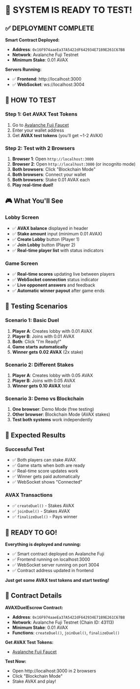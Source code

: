 # 🚀 **SYSTEM IS READY TO TEST!**

## ✅ **DEPLOYMENT COMPLETE**

**Smart Contract Deployed:**
- **Address**: `0x16F974aaeEa37A5422dF642934E7189E261C67B8`
- **Network**: Avalanche Fuji Testnet
- **Minimum Stake**: 0.01 AVAX

**Servers Running:**
- ✅ **Frontend**: http://localhost:3000
- ✅ **WebSocket**: ws://localhost:3004

## 🎯 **HOW TO TEST**

### **Step 1: Get AVAX Test Tokens**
1. Go to [Avalanche Fuji Faucet](https://faucet.avax.network/)
2. Enter your wallet address
3. Get **AVAX test tokens** (you'll get ~1-2 AVAX)

### **Step 2: Test with 2 Browsers**
1. **Browser 1**: Open `http://localhost:3000`
2. **Browser 2**: Open `http://localhost:3000` (or incognito mode)
3. **Both browsers**: Click "Blockchain Mode"
4. **Both browsers**: Connect your wallet
5. **Both browsers**: Stake 0.01 AVAX each
6. **Play real-time duel!**

## 🎮 **What You'll See**

### **Lobby Screen**
- ✅ **AVAX balance** displayed in header
- ✅ **Stake amount** input (minimum 0.01 AVAX)
- ✅ **Create Lobby** button (Player 1)
- ✅ **Join Lobby** button (Player 2)
- ✅ **Real-time player list** with status indicators

### **Game Screen**
- ✅ **Real-time scores** updating live between players
- ✅ **WebSocket connection** status indicator
- ✅ **Live opponent answers** and feedback
- ✅ **Automatic winner payout** after game ends

## 🔧 **Testing Scenarios**

### **Scenario 1: Basic Duel**
1. **Player A**: Creates lobby with 0.01 AVAX
2. **Player B**: Joins with 0.01 AVAX
3. **Both**: Click "I'm Ready!"
4. **Game starts automatically**
5. **Winner gets 0.02 AVAX** (2x stake)

### **Scenario 2: Different Stakes**
1. **Player A**: Creates lobby with 0.05 AVAX
2. **Player B**: Joins with 0.05 AVAX
3. **Winner gets 0.10 AVAX** total

### **Scenario 3: Demo vs Blockchain**
1. **One browser**: Demo Mode (free testing)
2. **Other browser**: Blockchain Mode (AVAX stakes)
3. **Test both systems** work independently

## 🎯 **Expected Results**

### **Successful Test**
- ✅ Both players can stake AVAX
- ✅ Game starts when both are ready
- ✅ Real-time score updates work
- ✅ Winner gets paid automatically
- ✅ WebSocket shows "Connected"

### **AVAX Transactions**
- ✅ `createDuel()` - Stakes AVAX
- ✅ `joinDuel()` - Stakes AVAX  
- ✅ `finalizeDuel()` - Pays winner

## 🚀 **READY TO GO!**

**Everything is deployed and running:**
- ✅ Smart contract deployed on Avalanche Fuji
- ✅ Frontend running on localhost:3000
- ✅ WebSocket server running on port 3004
- ✅ Contract address updated in frontend

**Just get some AVAX test tokens and start testing!**

## 🔗 **Contract Details**

**AVAXDuelEscrow Contract:**
- **Address**: `0x16F974aaeEa37A5422dF642934E7189E261C67B8`
- **Network**: Avalanche Fuji Testnet (Chain ID: 43113)
- **Minimum Stake**: 0.01 AVAX
- **Functions**: `createDuel()`, `joinDuel()`, `finalizeDuel()`

**Get AVAX Test Tokens:**
- [Avalanche Fuji Faucet](https://faucet.avax.network/)

**Test Now:**
- Open http://localhost:3000 in 2 browsers
- Click "Blockchain Mode"
- Stake AVAX and play!
